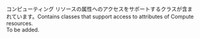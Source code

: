 <Namespace Name="Microsoft.Azure.Management.Compute.Models">
  <Docs>
    <summary><span data-ttu-id="79bb7-101">コンピューティング リソースの属性へのアクセスをサポートするクラスが含まれています。</span><span class="sxs-lookup"><span data-stu-id="79bb7-101">Contains classes that support access to attributes of Compute resources.</span></span></summary> 
    <remarks>To be added.</remarks>
  </Docs>
</Namespace>
